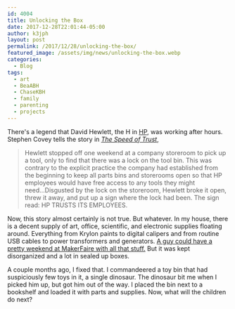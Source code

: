```yaml
---
id: 4004
title: Unlocking the Box
date: 2017-12-28T22:01:44-05:00
author: k3jph
layout: post
permalink: /2017/12/28/unlocking-the-box/
featured_image: /assets/img/news/unlocking-the-box.webp
categories:
  - Blog
tags:
  - art
  - BeaABH
  - ChaseKBH
  - family
  - parenting
  - projects
---
```

There's a legend that David Hewlett, the H in [HP](http://www.hp.com),
was working after hours.  Stephen Covey tells the story in [_The
Speed of Trust_](http://www.speedoftrust.com/),

> Hewlett stopped off one weekend at a company storeroom to pick
up a tool, only to find that there was a lock on the tool bin. This
was contrary to the explicit practice the company had established
from the beginning to keep all parts bins and storerooms open so
that HP employees would have free access to any tools they might
need...Disgusted by the lock on the storeroom, Hewlett broke it
open, threw it away, and put up a sign where the lock had been.
The sign read: HP TRUSTS ITS EMPLOYEES.

Now, this story almost certainly is not true.  But whatever.  In
my house, there is a decent supply of art, office, scientific, and
electronic supplies floating around.  Everything from Krylon paints
to digital calipers and from routine USB cables to power transformers
and generators.  [A guy could have a pretty weekend at MakerFaire
with all that stuff.](https://www.youtube.com/watch?v=F5qqfsQGYus)
But it was kept disorganized and a lot in sealed up boxes.

A couple months ago, I fixed that.  I commandeered a toy bin that
had suspiciously few toys in it, a single dinosaur.  The dinosaur
bit me when I picked him up, but got him out of the way.  I placed
the bin next to a bookshelf and loaded it with parts and supplies.
Now, what will the children do next?

